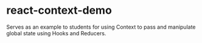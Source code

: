 # react-context-demo

Serves as an example to students for using Context to pass and manipulate global state using Hooks and Reducers.
